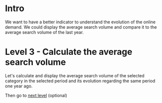 # Intro 

We want to have a better indicator to understand the evolution of the online demand. We could display the average search volume and compare it to the average search volume of the last year.

# Level 3 - Calculate the average search volume

Let's calculate and display the average search volume of the selected category in the selected period and its evolution regarding the same period one year ago.

Then go to [next level](https://github.com/digital-value-apps/frontend-challenge/tree/master/level4) (optional)
